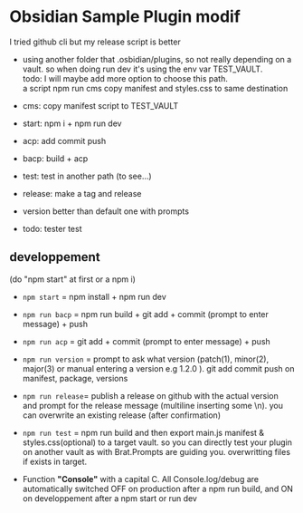 # Obsidian Sample Plugin modif

I tried github cli but my release script is better

- using another folder that .osbidian/plugins, so not really depending on a vault. so when doing run dev it's using the env var TEST_VAULT.   
todo: I will maybe add more option to choose this path.  
a script npm run cms copy manifest and styles.css to same destination  

- cms: copy manifest script to TEST_VAULT
- start: npm i + npm run dev
- acp: add commit push
- bacp: build + acp
- test: test in another path (to see...)
- release: make a tag and release
- version better than default one with prompts
  
- todo: tester test



## developpement
(do "npm start" at first or a npm i)
-   `npm start` = npm install + npm run dev
-   `npm run bacp` = npm run build + git add + commit (prompt to enter message) + push
-   `npm run acp` = git add + commit (prompt to enter message) + push
-   `npm run version` = prompt to ask what version (patch(1), minor(2), major(3) or manual entering a version e.g 1.2.0 ). git add commit push on manifest, package, versions
-   `npm run release`= publish a release on github with the actual version and prompt for the release message (multiline inserting some \n). you can overwrite an existing release (after confirmation)
-   `npm run test` = npm run build and then export main.js manifest & styles.css(optional) to a target vault. so you can directly test your plugin on another vault as with Brat.Prompts are guiding you. overwritting files if exists in target.

-   Function **"Console"** with a capital C. All Console.log/debug are automatically switched OFF on production after a npm run build, and ON on developpement after a npm start or run dev